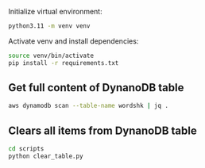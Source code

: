 Initialize virtual environment:
```bash
python3.11 -m venv venv
```

Activate venv and install dependencies:
```bash
source venv/bin/activate
pip install -r requirements.txt
```

## Get full content of DynanoDB table
```bash
aws dynamodb scan --table-name wordshk | jq .
```

## Clears all items from DynanoDB table
```bash
cd scripts
python clear_table.py
```
